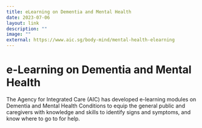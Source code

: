 ```yaml
---
title: eLearning on Dementia and Mental Health
date: 2023-07-06
layout: link
description: ""
image: ""
external: https://www.aic.sg/body-mind/mental-health-elearning
---
```

# e-Learning on Dementia and Mental Health
The Agency for Integrated Care (AIC) has developed e-learning modules on Dementia and Mental Health Conditions to equip the general public and caregivers with knowledge and skills to identify signs and symptoms, and know where to go to for help.